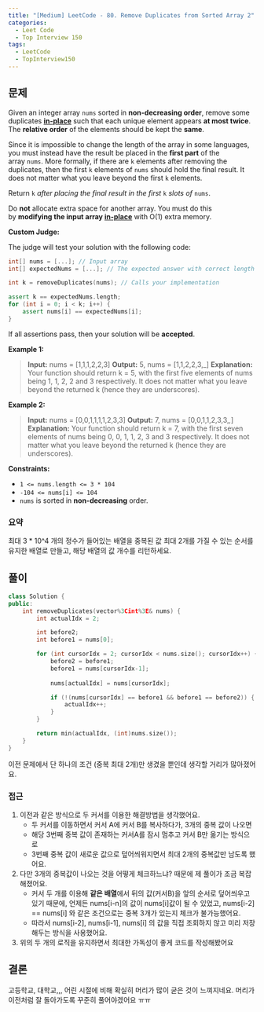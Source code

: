 ```yaml
---
title: "[Medium] LeetCode - 80. Remove Duplicates from Sorted Array 2"
categories:
  - Leet Code
  - Top Interview 150
tags:
  - LeetCode
  - TopInterview150
---
```


## 문제

Given an integer array `nums` sorted in **non-decreasing order**, remove some duplicates [**in-place**](https://en.wikipedia.org/wiki/In-place_algorithm) such that each unique element appears **at most twice**. The **relative order** of the elements should be kept the **same**.

Since it is impossible to change the length of the array in some languages, you must instead have the result be placed in the **first part** of the array `nums`. More formally, if there are `k` elements after removing the duplicates, then the first `k` elements of `nums` should hold the final result. It does not matter what you leave beyond the first `k` elements.

Return `k` _after placing the final result in the first_ `k` _slots of_ `nums`.

Do **not** allocate extra space for another array. You must do this by **modifying the input array [in-place](https://en.wikipedia.org/wiki/In-place_algorithm)** with O(1) extra memory.

**Custom Judge:**

The judge will test your solution with the following code:

``` c++
int[] nums = [...]; // Input array
int[] expectedNums = [...]; // The expected answer with correct length

int k = removeDuplicates(nums); // Calls your implementation

assert k == expectedNums.length;
for (int i = 0; i < k; i++) {
    assert nums[i] == expectedNums[i];
}
```

If all assertions pass, then your solution will be **accepted**.

**Example 1:**

> **Input:** nums = [1,1,1,2,2,3]
> **Output:** 5, nums = [1,1,2,2,3,_]
> **Explanation:** Your function should return k = 5, with the first five elements of nums being 1, 1, 2, 2 and 3 respectively.
> It does not matter what you leave beyond the returned k (hence they are underscores).

**Example 2:**

> **Input:** nums = [0,0,1,1,1,1,2,3,3]
> **Output:** 7, nums = [0,0,1,1,2,3,3,_,_]
> **Explanation:** Your function should return k = 7, with the first seven elements of nums being 0, 0, 1, 1, 2, 3 and 3 respectively.
> It does not matter what you leave beyond the returned k (hence they are underscores).

**Constraints:**

- `1 <= nums.length <= 3 * 104`
- `-104 <= nums[i] <= 104`
- `nums` is sorted in **non-decreasing** order.

### 요약

최대 3 * 10^4 개의 정수가 들어있는 배열을 중복된 값 최대 2개를 가질 수 있는 순서를 유지한 배열로 만들고, 해당 배열의 값 개수를 리턴하세요.

## 풀이

``` c++
class Solution {
public:
    int removeDuplicates(vector%3Cint%3E& nums) {
        int actualIdx = 2;

        int before2;
        int before1 = nums[0];

        for (int cursorIdx = 2; cursorIdx < nums.size(); cursorIdx++) {
            before2 = before1;
            before1 = nums[cursorIdx-1];
            
            nums[actualIdx] = nums[cursorIdx];

            if (!(nums[cursorIdx] == before1 && before1 == before2)) {
                actualIdx++;
            }
        }

        return min(actualIdx, (int)nums.size());
    }
}
```

이전 문제에서 단 하나의 조건 (중복 최대 2개)만 생겼을 뿐인데 생각할 거리가 많아졌어요.

### 접근

1. 이전과 같은 방식으로 두 커서를 이용한 해결방법을 생각했어요.
	- 두 커서를 이동하면서 커서 A에 커서 B를 복사하다가, 3개의 중복 값이 나오면
	- 해당 3번째 중복 값이 존재하는 커서A를 잠시 멈추고 커서 B만 옮기는 방식으로
	- 3번째 중복 값이 새로운 값으로 덮어씌워지면서 최대 2개의 중복값만 남도록 했어요.
2. 다만 3개의 중복값이 나오는 것을 어떻게 체크하느냐? 때문에 제 풀이가 조금 복잡해졌어요.
	- 커서 두 개를 이용해 **같은 배열**에서 뒤의 값(커서B)을 앞의 순서로 덮어씌우고 있기 때문에, 언제든 nums[i-n]의 값이 nums[i]값이 될 수 있었고, nums[i-2] == nums[i] 와 같은 조건으로는 중복 3개가 있는지 체크가 불가능했어요.
	- 따라서 nums[i-2], nums[i-1], nums[i] 의 값을 직접 조회하지 않고 미리 저장해두는 방식을 사용했어요.
3. 위의 두 개의 로직을 유지하면서 최대한 가독성이 좋게 코드를 작성해봤어요

## 결론

고등학교, 대학교,,, 어린 시절에 비해 확실히 머리가 많이 굳은 것이 느껴지네요. 머리가 이전처럼 잘 돌아가도록 꾸준히 풀어야겠어요 ㅠㅠ